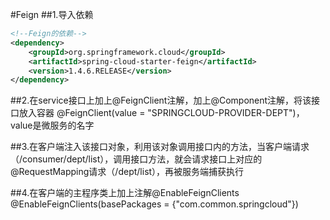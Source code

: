 #Feign
##1.导入依赖
```xml
<!--Feign的依赖-->
<dependency>
    <groupId>org.springframework.cloud</groupId>
    <artifactId>spring-cloud-starter-feign</artifactId>
    <version>1.4.6.RELEASE</version>
</dependency>
```

##2.在service接口上加上@FeignClient注解，加上@Component注解，将该接口放入容器
@FeignClient(value = "SPRINGCLOUD-PROVIDER-DEPT")，value是微服务的名字


##3.在客户端注入该接口对象，利用该对象调用接口内的方法，当客户端请求（/consumer/dept/list），调用接口方法，就会请求接口上对应的@RequestMapping请求（/dept/list），再被服务端捕获执行


##4.在客户端的主程序类上加上注解@EnableFeignClients
@EnableFeignClients(basePackages = {"com.common.springcloud"})